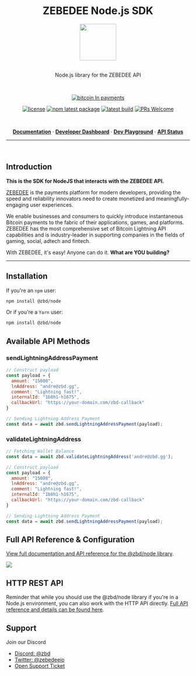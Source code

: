 <h1 align="center">ZEBEDEE Node.js SDK</h1>

<div align="center">
<img width="100" src="https://zbd-node.dev.zebedee.cloud/zbd-node-logo.png" />
</div>
<br />

<div align="center">

Node.js library for the ZEBEDEE API

<br />

[![bitcoin ln payments](https://img.shields.io/badge/Bitcoin%20Lightning-Payments-orange?style=for-the-badge&logo=bitcoin)](https://www.npmjs.com/package/@zbd/node)
<br/>

[![license](https://img.shields.io/badge/license-MIT-blue.svg)](https://github.com/zebedeeio/zbd-node/blob/HEAD/LICENSE.md) [![npm latest package](https://img.shields.io/npm/v/@zbd/node/latest.svg)](https://www.npmjs.com/package/@zbd/node) [![latest build](https://img.shields.io/badge/build-passing-blueviolet)](https://www.npmjs.com/package/@zbd/node) [![PRs Welcome](https://img.shields.io/badge/PRs-welcome-brightgreen.svg)](https://github.com/zebedeeio/zbd-node/blob/HEAD/CONTRIBUTING.md#pull-requests)

<br />


<p align="center">
  <a href="https://zbd-node.dev.zebedee.cloud"><strong>Documentation</strong></a> ·
  <a href="https://dashboard.zebedee.io"><strong>Developer Dashboard</strong></a> ·
  <a href="https://playground.dev.zebedee.cloud"><strong>Dev Playground</strong></a> ·
  <a href="https://status.zebedee.io"><strong>API Status</strong></a>
</p>

</div>

---

<div align="left">
<br />

## Introduction

**This is the SDK for NodeJS that interacts with the ZEBEDEE API.**

[ZEBEDEE](https://zebedee.io) is the payments platform for modern developers, providing the speed and reliability innovators need to create monetized and meaningfully-engaging user experiences.

We enable businesses and consumers to quickly introduce instantaneous Bitcoin payments to the fabric of their applications, games, and platforms. ZEBEDEE has the most comprehensive set of Bitcoin Lightning API capabilities and is industry-leader in supporting companies in the fields of gaming, social, adtech and fintech.

With ZEBEDEE, it's easy! Anyone can do it. **What are YOU building?**

------

## Installation

If you're an `npm` user:

```bash
npm install @zbd/node
```

Or if you're a `Yarn` user:

```bash
npm install @zbd/node
```

## Available API Methods

### sendLightningAddressPayment

```js
// Construct payload
const payload = {
  amount: "15000",
  lnAddress: "andre@zbd.gg",
  comment: "Lightning fast!",
  internalId: "1b8h1-h1675",
  callbackUrl: "https://your-domain.com/zbd-callback"
}

// Sending Lightning Address Payment
const data = await zbd.sendLightningAddressPayment(payload);
```

### validateLightningAddress

```js
// Fetching Wallet Balance
const data = await zbd.validateLightningAddress('andre@zbd.gg');
```

```js
// Construct payload
const payload = {
  amount: "15000",
  lnAddress: "andre@zbd.gg",
  comment: "Lightning fast!",
  internalId: "1b8h1-h1675",
  callbackUrl: "https://your-domain.com/zbd-callback"
}

// Sending Lightning Address Payment
const data = await zbd.sendLightningAddressPayment(payload);
```


## Full API Reference & Configuration

[View full documentation and API reference for the @zbd/node library](https://zbd-node.dev.zebedee.cloud).

![](https://i.imgur.com/D84ZZtg.png)

## HTTP REST API

Reminder that while you should use the @zbd/node library if you're in a Node.js environment, you can also
work with the HTTP API directly. [Full API reference and details can be found here](https://docs.zebedee.io/api/intro).

## Support

Join our Discord 

* [Discord: @zbd](https://discord.com/zbd)
* [Twitter: @zebedeeio](https://twitter.com/zebedeeio)
* [Open Support Ticket](https://help.zebedee.io)

</div>